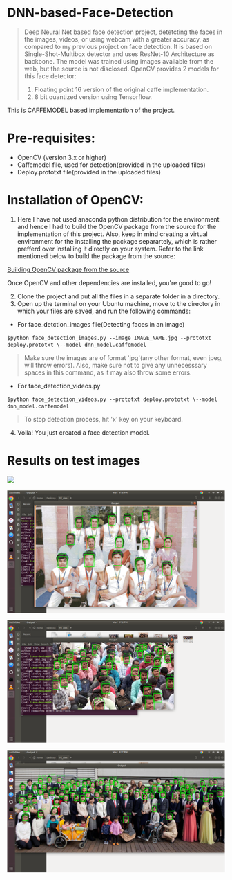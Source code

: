# DNN-based-Face-Detection
> Deep Neural Net based face detection project, detetcting the faces in the images, videos, 
> or using webcam with a greater accuracy, as compared to my previous project on face detection.
> It is based on Single-Shot-Multibox detector and uses ResNet-10 Architecture as backbone. 
> The model was trained using images available from the web, but the source is not disclosed. 
> OpenCV provides 2 models for this face detector:
> 1. Floating point 16 version of the original caffe implementation.
> 2. 8 bit quantized version using Tensorflow.

This is CAFFEMODEL based implementation of the project.

# Pre-requisites:
* OpenCV (version 3.x or higher)
* Caffemodel file, used for detection(provided in the uploaded files)
* Deploy.prototxt file(provided in the uploaded files)

# Installation of OpenCV:
1. Here I have not used anaconda python distribution for the environment and hence I had to build the OpenCV package from the 
source for the implementation of this project. Also, keep in mind creating a virtual environment for the installing the package separartely, which is rather prefferd over installing it directly on your system. Refer to the link mentioned below to build the package from the source:

[Building OpenCV package from the source](https://www.pyimagesearch.com/2018/05/28/ubuntu-18-04-how-to-install-opencv/)

Once OpenCV and other dependencies are installed, you're good to go!

2. Clone the project and put all the files in a separate folder in a directory.
3. Open up the terminal on your Ubuntu machine, move to the directory in which your files are saved, and run the following commands:
 
* For face_detction_images file(Detecting faces in an image)

```
$python face_detection_images.py --image IMAGE_NAME.jpg --prototxt deploy.prototxt \--model dnn_model.caffemodel
```
> Make sure the images are of format 'jpg'(any other format, even jpeg, will throw errors).
> Also, make sure not to give any unnecesssary spaces in this command, as it may also throw some errors.

* For face_detection_videos.py

```
$python face_detection_videos.py --prototxt deploy.prototxt \--model dnn_model.caffemodel
```

> To stop detection process, hit 'x' key on your keyboard.

4. Voila! You just created a face detection model.

# Results on test images

![](https://github.com/kgautam01/DNN-based-Face-Detection/blob/master/ss.png)

![](https://github.com/kgautam01/DNN-based-Face-Detection/blob/master/ss2.png)

![](https://github.com/kgautam01/DNN-based-Face-Detection/blob/master/ss3.png)

![](https://github.com/kgautam01/DNN-based-Face-Detection/blob/master/ss4.png)
